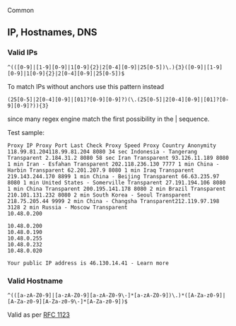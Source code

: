 Common

## IP, Hostnames, DNS

### Valid IPs

```
^(([0-9]|[1-9][0-9]|1[0-9]{2}|2[0-4][0-9]|25[0-5])\.){3}([0-9]|[1-9][0-9]|1[0-9]{2}|2[0-4][0-9]|25[0-5])$
```

To match IPs without anchors use this pattern instead
```
(25[0-5]|2[0-4][0-9]|[01]?[0-9][0-9]?)(\.(25[0-5]|2[0-4][0-9]|[01]?[0-9][0-9]?)){3}
```
since many regex engine match the first possibility in the | sequence.

Test sample:
```
Proxy IP Proxy Port Last Check Proxy Speed Proxy Country Anonymity 118.99.81.204118.99.81.204 8080 34 sec Indonesia - Tangerang Transparent 2.184.31.2 8080 58 sec Iran Transparent 93.126.11.189 8080 1 min Iran - Esfahan Transparent 202.118.236.130 7777 1 min China - Harbin Transparent 62.201.207.9 8080 1 min Iraq Transparent 219.143.244.170 8899 1 min China - Beijing Transparent 66.63.235.97 8080 1 min United States - Somerville Transparent 27.191.194.106 8080 1 min China Transparent 200.195.141.178 8080 2 min Brazil Transparent 210.101.131.232 8080 2 min South Korea - Seoul Transparent 218.75.205.44 9999 2 min China - Changsha Transparent212.119.97.198 3128 2 min Russia - Moscow Transparent
10.48.0.200

10.48.0.200
10.48.0.190
10.48.0.255
10.48.0.232
10.48.0.020

Your public IP address is 46.130.14.41 - Learn more
```

 ### Valid Hostname

```
^(([a-zA-Z0-9]|[a-zA-Z0-9][a-zA-Z0-9\-]*[a-zA-Z0-9])\.)*([A-Za-z0-9]|[A-Za-z0-9][A-Za-z0-9\-]*[A-Za-z0-9])$
```
Valid as per [RFC 1123](http://tools.ietf.org/html/rfc1123)

